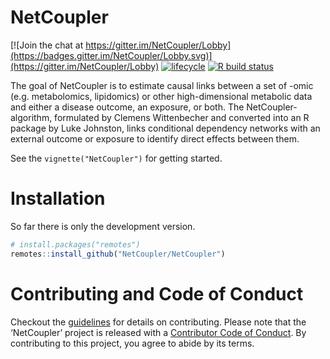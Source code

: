 
<!-- README.md is generated from README.Rmd. Please edit that file -->

# NetCoupler

<!-- badges: start -->

[![Join the chat at
https://gitter.im/NetCoupler/Lobby](https://badges.gitter.im/NetCoupler/Lobby.svg)](https://gitter.im/NetCoupler/Lobby)
[![lifecycle](https://img.shields.io/badge/lifecycle-experimental-orange.svg)](https://www.tidyverse.org/lifecycle/#experimental)
[![R build
status](https://github.com/NetCoupler/NetCoupler/workflows/R-CMD-check/badge.svg)](https://github.com/NetCoupler/NetCoupler/actions)
<!-- badges: end -->

The goal of NetCoupler is to estimate causal links between a set of
-omic (e.g. metabolomics, lipidomics) or other high-dimensional
metabolic data and either a disease outcome, an exposure, or both. The
NetCoupler-algorithm, formulated by Clemens Wittenbecher and converted
into an R package by Luke Johnston, links conditional dependency
networks with an external outcome or exposure to identify direct effects
between them.

<!-- TODO: Add figure demonstrating NetCoupler -->

See the `vignette("NetCoupler")` for getting started.

# Installation

So far there is only the development version.

``` r
# install.packages("remotes")
remotes::install_github("NetCoupler/NetCoupler")
```

# Contributing and Code of Conduct

Checkout the [guidelines](.github/CONTRIBUTING.md) for details on
contributing. Please note that the ‘NetCoupler’ project is released with
a [Contributor Code of Conduct](CODE_OF_CONDUCT.md). By contributing to
this project, you agree to abide by its terms.
